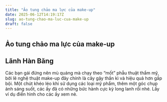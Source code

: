 ```yaml
---
title: "Ảo tung chảo ma lực của make-up"
date: 2025-06-12T14:19:17Z
slug: ao-tung-chao-ma-luc-cua-make-up
draft: false
---
```


## Ảo tung chảo ma lực của make-up

## Lãnh Hàn Băng

Các bạn gái đừng nên mù quáng mà chạy theo “mốt” phẫu thuật thẩm mỹ, bởi lẽ nghệ thuật make-up đây chính là cây gậy thần kì và hiệu quả hơn gấp bội. Một chút khéo léo khi sử dụng các loại mỹ phẩm, thêm một góc chụp ảnh sáng suốt, các ấy đã có những bức hành cực kỳ long lanh rồi nhé.
Lấy ví dụ điển hình cho các ấy xem nè.